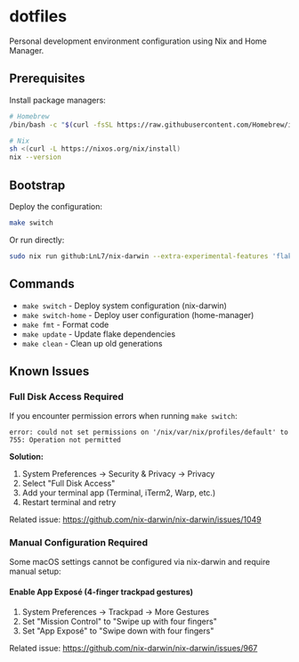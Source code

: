# dotfiles

Personal development environment configuration using Nix and Home Manager.

## Prerequisites

Install package managers:

```bash
# Homebrew
/bin/bash -c "$(curl -fsSL https://raw.githubusercontent.com/Homebrew/install/HEAD/install.sh)"

# Nix
sh <(curl -L https://nixos.org/nix/install)
nix --version
```

## Bootstrap

Deploy the configuration:

```bash
make switch
```

Or run directly:

```bash
sudo nix run github:LnL7/nix-darwin --extra-experimental-features 'flakes nix-command' -- switch --flake ".#joe-king-sh"
```

## Commands

- `make switch` - Deploy system configuration (nix-darwin)
- `make switch-home` - Deploy user configuration (home-manager)
- `make fmt` - Format code
- `make update` - Update flake dependencies
- `make clean` - Clean up old generations

## Known Issues

### Full Disk Access Required

If you encounter permission errors when running `make switch`:

```
error: could not set permissions on '/nix/var/nix/profiles/default' to 755: Operation not permitted
```

**Solution:**
1. System Preferences → Security & Privacy → Privacy
2. Select "Full Disk Access"
3. Add your terminal app (Terminal, iTerm2, Warp, etc.)
4. Restart terminal and retry

Related issue: https://github.com/nix-darwin/nix-darwin/issues/1049

### Manual Configuration Required

Some macOS settings cannot be configured via nix-darwin and require manual setup:

#### Enable App Exposé (4-finger trackpad gestures)

1. System Preferences → Trackpad → More Gestures
2. Set "Mission Control" to "Swipe up with four fingers"
3. Set "App Exposé" to "Swipe down with four fingers"

Related issue: https://github.com/nix-darwin/nix-darwin/issues/967
